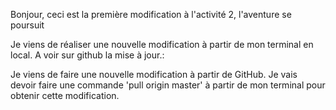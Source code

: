 Bonjour, ceci est la première modification à l'activité 2, l'aventure se poursuit

Je viens de réaliser une nouvelle modification à partir de mon terminal en local. A voir sur github la mise à jour.:

Je viens de faire une nouvelle modification à partir de GitHub. Je vais devoir faire une commande 'pull origin master' à partir de mon terminal pour obtenir cette modification.
